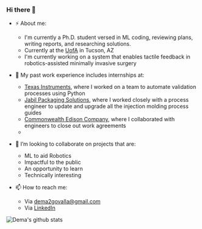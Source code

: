 ### Hi there 👋

- ⚡ About me:
  - I'm currently a Ph.D. student versed in ML coding, reviewing plans, writing reports, and researching solutions.
  - Currently at the [UofA](https://www.arizona.edu/) in Tucson, AZ
  - I'm currently working on a system that enables tactile feedback in robotics-assisted minimally invasive surgery

- 🔨 My past work experience includes internships at:
  - [Texas Instruments](https://www.ti.com/), where I worked on a team to automate validation processes using Python
  - [Jabil Packaging Solutions](https://www.jabil.com/industries/packaging-solutions.html), where I worked closely with a process engineer to update and upgrade all the injection molding process guides
  - [Commonwealth Edison Company](https://www.comed.com/Pages/default.aspx), where I collaborated with engineers to close out work agreements
  - 

- 👯 I’m looking to collaborate on projects that are:

  - ML to aid Robotics
  - Impactful to the public
  - An opportunity to learn
  - Technically interesting


- 📫 How to reach me:
  - Via dema2govalla@gmail.com
  - Via [LinkedIn](https://www.linkedin.com/in/dema-govalla-063495186/)

![Dema's github stats](https://github-readme-stats.vercel.app/api?username=DemaGovalla&count_private=true&show_icons=true&theme=solarized-light)
